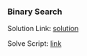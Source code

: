 <h3> Binary Search </h3>


Solution Link: [solution](https://github.com/h4ckyou/h4ckyou.github.io/blob/main/posts/programming/Learning/Data%20Structures%20and%20Algorithm/Binary%20Search%20Algorithm.md#example-1)

Solve Script: [link](https://github.com/h4ckyou/h4ckyou.github.io/blob/main/posts/programming/Leetcode/Binary%20Search/solve1.py)
